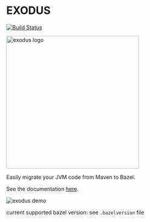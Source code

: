 # EXODUS

[![Build Status](https://api.cirrus-ci.com/github/wix/exodus.svg)](https://cirrus-ci.com/github/wix/exodus/master)


<img src="https://github.com/wix/exodus/blob/master/docs/assets/img/Blue-short2.png" width="350" alt="exodus logo"/>

Easily migrate your JVM code from Maven to Bazel.

See the documentation [here](https://wix.github.io/exodus/). 

![exodus demo](https://github.com/wix/exodus/blob/master/docs/assets/img/exodus-demo.gif)

current supported bazel version: see `.bazelversion` file
